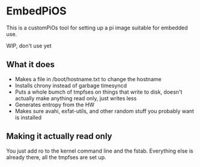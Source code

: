 # EmbedPiOS

This is a customPiOs tool for setting up a pi image suitable for embedded use.

WIP, don't use yet

## What it does

* Makes a file in /boot/hostname.txt to change the hostname
* Installs chrony instead of garbage timesyncd
* Puts a whole bumch of tmpfses on things that write to disk, doesn't actually make anything read only, just writes less
* Generates entropy from the HW 
* Makes sure avahi, exfat-utils, and other random stuff you probably want is installed


## Making it actually read only

You just add ro to the kernel command line and the fstab. Everything else is already there, all the tmpfses are set up.
